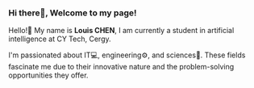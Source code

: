 ### Hi there👋, Welcome to my page!

Hello!👻 My name is **Louis CHEN**, I am currently a student in artificial intelligence at CY Tech, Cergy.

I'm passionated about IT💻, engineering⚙, and sciences🔬. These fields fascinate me due to their innovative nature and the problem-solving opportunities they offer.
<!--
**MiraiLouis/MiraiLouis** is a ✨ _special_ ✨ repository because its `README.md` (this file) appears on your GitHub profile.

Here are some ideas to get you started:

- 🔭 I’m currently working on ...
- 🌱 I’m currently learning ...
- 👯 I’m looking to collaborate on ...
- 🤔 I’m looking for help with ...
- 💬 Ask me about ...
- 📫 How to reach me: ...
- 😄 Pronouns: ...
- ⚡ Fun fact: ...
-->
